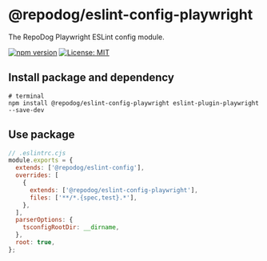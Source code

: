 # @repodog/eslint-config-playwright

The RepoDog Playwright ESLint config module.

[![npm version](https://badge.fury.io/js/%40repodog%2Feslint-config-playwright.svg)](https://badge.fury.io/js/%40repodog%2Feslint-config-playwright)
[![License: MIT](https://img.shields.io/badge/License-MIT-yellow.svg)](LICENSE)

## Install package and dependency

```shell
# terminal
npm install @repodog/eslint-config-playwright eslint-plugin-playwright --save-dev
```

## Use package

```javascript
// .eslintrc.cjs
module.exports = {
  extends: ['@repodog/eslint-config'],
  overrides: [
    {
      extends: ['@repodog/eslint-config-playwright'],
      files: ['**/*.{spec,test}.*'],
    },
  ],
  parserOptions: {
    tsconfigRootDir: __dirname,
  },
  root: true,
};
```
